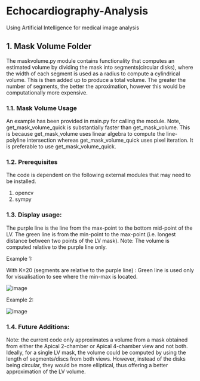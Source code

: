 # Echocardiography-Analysis
Using Artificial Intelligence for medical image analysis




## 1. Mask Volume Folder

The maskvolume.py module contains functionality that computes an estimated volume by dividing the mask into segments(circular disks), where the width of each segment is used as a radius to compute a cylindrical volume. This is then added up to produce a total volume. The greater the number of segments, the better the aproximation, however this would be computationally more expensive.

### 1.1. Mask Volume Usage
An example has been provided in main.py for calling the module.
Note, get_mask_volume_quick is substantially faster than get_mask_volume.
This is because get_mask_volume uses linear algebra to compute the line-polyline intersection whereas get_mask_volume_quick uses pixel iteration.
It is preferable to use get_mask_volume_quick.

### 1.2. Prerequisites
The code is dependent on the following external modules that may need to be installed.
1. opencv
2. sympy

### 1.3. Display usage:

The purple line is the line from the max-point to the bottom mid-point of the LV.
The green line is from the min-point to the max-point (i.e. longest distance between two points of the LV mask).
Note: The volume is computed relative to the purple line only.

Example 1:

With K=20 (segments are relative to the purple line) :
Green line is used only for visualisation to see where the min-max is located.

![image](https://user-images.githubusercontent.com/16832291/161746218-46d932d7-cd3e-4252-9067-900cd60df148.png)

Example 2:

![image](https://user-images.githubusercontent.com/16832291/162192735-7412bb44-400a-4348-84ec-a1583a04d2f7.png)



### 1.4. Future Additions:

Note: the current code only approximates a volume from a mask obtained from either the Apical 2-chamber or Apical 4-chamber view and not both.
Ideally, for a single LV mask, the volume could be computed by using the length of segments/discs from both views. However, instead of the disks being circular, they would be more elliptical, thus offering a better approximation of the LV volume.



